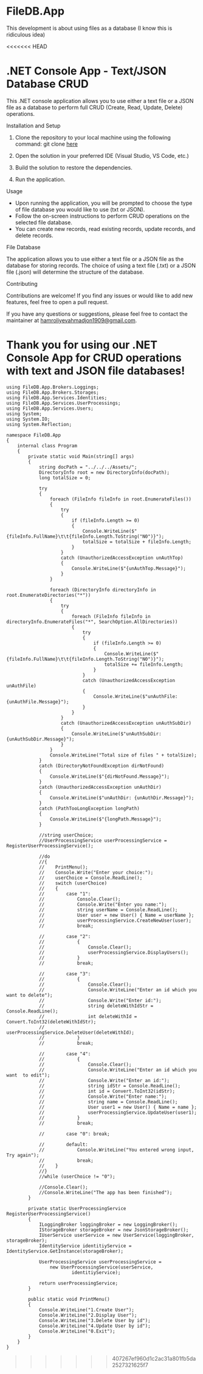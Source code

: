 # FileDB.App
This development is about using files as a database (I know this is ridiculous idea)

<<<<<<< HEAD
# .NET Console App - Text/JSON Database CRUD

This .NET console application allows you to use either a text file or a JSON file as a database to perform full CRUD (Create, Read, Update, Delete) operations. 

Installation and Setup

1. Clone the repository to your local machine using the following command:
      git clone [here](https://github.com/Hamroliyev/FileDB.App.git)
   

2. Open the solution in your preferred IDE (Visual Studio, VS Code, etc.)

3. Build the solution to restore the dependencies.

4. Run the application.

Usage

- Upon running the application, you will be prompted to choose the type of file database you would like to use (txt or JSON).
- Follow the on-screen instructions to perform CRUD operations on the selected file database.
- You can create new records, read existing records, update records, and delete records.

File Database

The application allows you to use either a text file or a JSON file as the database for storing records. The choice of using a text file (.txt) or a JSON file (.json) will determine the structure of the database.

Contributing

Contributions are welcome! If you find any issues or would like to add new features, feel free to open a pull request.

If you have any questions or suggestions, please feel free to contact the maintainer at hamroliyevahmadjon1909@gmail.com.

Thank you for using our .NET Console App for CRUD operations with text and JSON file databases!
=======
    using FileDB.App.Brokers.Loggings;
    using FileDB.App.Brokers.Storages;
    using FileDB.App.Services.Identities;
    using FileDB.App.Services.UserProcessings;
    using FileDB.App.Services.Users;
    using System;
    using System.IO;
    using System.Reflection;
    
    namespace FileDB.App
    {
        internal class Program
        {
            private static void Main(string[] args)
            {
                string docPath = "../../../Assets/";
                DirectoryInfo root = new DirectoryInfo(docPath);
                long totalSize = 0;
    
                try
                {
                    foreach (FileInfo fileInfo in root.EnumerateFiles())
                    {
                        try
                        {
                            if (fileInfo.Length >= 0)
                            {
                                Console.WriteLine($"{fileInfo.FullName}\t\t{fileInfo.Length.ToString("N0")}");
                                totalSize = totalSize + fileInfo.Length;
                            }
                        }
                        catch (UnauthorizedAccessException unAuthTop)
                        {
                            Console.WriteLine($"{unAuthTop.Message}");
                        }
                    }
    
                    foreach (DirectoryInfo directoryInfo in root.EnumerateDirectories("*"))
                    {
                        try
                        {
                            foreach (FileInfo fileInfo in directoryInfo.EnumerateFiles("*", SearchOption.AllDirectories))
                            {
                                try
                                {
                                    if (fileInfo.Length >= 0)
                                    {
                                        Console.WriteLine($"{fileInfo.FullName}\t\t{fileInfo.Length.ToString("N0")}");
                                        totalSize += fileInfo.Length;
                                    }
                                }
                                catch (UnauthorizedAccessException unAuthFile)
                                {
                                    Console.WriteLine($"unAuthFile: {unAuthFile.Message}");
                                }
                            }
                        }
                        catch (UnauthorizedAccessException unAuthSubDir)
                        {
                            Console.WriteLine($"unAuthSubDir: {unAuthSubDir.Message}");
                        }
                    }
                    Console.WriteLine("Total size of files " + totalSize);
                }
                catch (DirectoryNotFoundException dirNotFound)
                {
                    Console.WriteLine($"{dirNotFound.Message}");
                }
                catch (UnauthorizedAccessException unAuthDir)
                {
                    Console.WriteLine($"unAuthDir: {unAuthDir.Message}");
                }
                catch (PathTooLongException longPath)
                {
                    Console.WriteLine($"{longPath.Message}");
                }
    
                //string userChoice;
                //UserProcessingService userProcessingService = RegisterUserProcessingService();
    
                //do
                //{
                //    PrintMenu();
                //    Console.Write("Enter your choice:");
                //    userChoice = Console.ReadLine();
                //    switch (userChoice)
                //    {
                //        case "1":
                //            Console.Clear();
                //            Console.Write("Enter you name:");
                //            string userName = Console.ReadLine();
                //            User user = new User() { Name = userName };
                //            userProcessingService.CreateNewUser(user);
                //            break;
    
                //        case "2":
                //            {
                //                Console.Clear();
                //                userProcessingService.DisplayUsers();
                //            }
                //            break;
    
                //        case "3":
                //            {
                //                Console.Clear();
                //                Console.WriteLine("Enter an id which you want to delete");
                //                Console.Write("Enter id:");
                //                string deleteWithIdStr = Console.ReadLine();
                //                int deleteWithId = Convert.ToInt32(deleteWithIdStr);
                //                userProcessingService.DeleteUser(deleteWithId);
                //            }
                //            break;
    
                //        case "4":
                //            {
                //                Console.Clear();
                //                Console.WriteLine("Enter an id which you want  to edit");
                //                Console.Write("Enter an id:");
                //                string idStr = Console.ReadLine();
                //                int id = Convert.ToInt32(idStr);
                //                Console.Write("Enter name:");
                //                string name = Console.ReadLine();
                //                User user1 = new User() { Name = name };
                //                userProcessingService.UpdateUser(user1);
                //            }
                //            break;
    
                //        case "0": break;
    
                //        default:
                //            Console.WriteLine("You entered wrong input, Try again");
                //            break;
                //    }
                //}
                //while (userChoice != "0");
    
                //Console.Clear();
                //Console.WriteLine("The app has been finished");
            }
    
            private static UserProcessingService RegisterUserProcessingService()
            {
                ILoggingBroker loggingBroker = new LoggingBroker();
                IStorageBroker storageBroker = new JsonStorageBroker();
                IUserService userService = new UserService(loggingBroker, storageBroker);
                IdentityService identitiyService = IdentityService.GetInstance(storageBroker);
    
                UserProcessingService userProcessingService =
                    new UserProcessingService(userService,
                            identitiyService);
    
                return userProcessingService;
            }
    
            public static void PrintMenu()
            {
                Console.WriteLine("1.Create User");
                Console.WriteLine("2.Display User");
                Console.WriteLine("3.Delete User by id");
                Console.WriteLine("4.Update User by id");
                Console.WriteLine("0.Exit");
            }
        }
    }
>>>>>>> 407267ef960d1c2ac31a801fb5da2527321625f7
